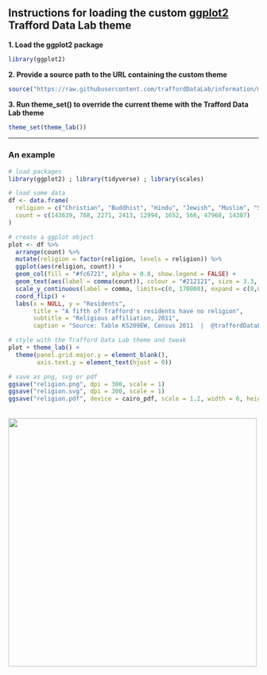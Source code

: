 
## Instructions for loading the custom [ggplot2](http://ggplot2.tidyverse.org/) Trafford Data Lab theme

**1. Load the ggplot2 package**
``` r
library(ggplot2)
```

**2. Provide a source path to the URL containing the custom theme**
``` r
source("https://raw.githubusercontent.com/traffordDataLab/information/master/R/theme/theme_lab.R")
```

**3. Run theme_set() to override the current theme with the Trafford Data Lab theme**
``` r
theme_set(theme_lab())
```

---

### An example 
``` r
# load packages
library(ggplot2) ; library(tidyverse) ; library(scales)

# load some data
df <- data.frame(
  religion = c("Christian", "Buddhist", "Hindu", "Jewish", "Muslim", "Sikh", "Other Religion", "No Religion", "Not Stated"),
  count = c(143639, 768, 2271, 2413, 12994, 1652, 566, 47968, 14307)
)

# create a ggplot object
plot <- df %>%  
  arrange(count) %>% 
  mutate(religion = factor(religion, levels = religion)) %>% 
  ggplot(aes(religion, count)) +
  geom_col(fill = "#fc6721", alpha = 0.8, show.legend = FALSE) +
  geom_text(aes(label = comma(count)), colour = "#212121", size = 3.3, hjust = 0, nudge_y = 2000) +
  scale_y_continuous(label = comma, limits=c(0, 170000), expand = c(0,0)) +
  coord_flip() +
  labs(x = NULL, y = "Residents",
       title = "A fifth of Trafford's residents have no religion",
       subtitle = "Religious affiliation, 2011",
       caption = "Source: Table KS209EW, Census 2011  |  @traffordDataLab")

# style with the Trafford Data Lab theme and tweak
plot + theme_lab() +
  theme(panel.grid.major.y = element_blank(),
        axis.text.y = element_text(hjust = 0))

# save as png, svg or pdf
ggsave("religion.png", dpi = 300, scale = 1)
ggsave("religion.svg", dpi = 300, scale = 1)
ggsave("religion.pdf", device = cairo_pdf, scale = 1.2, width = 6, height = 6)
``` 

<br />

<img src="https://github.com/traffordDataLab/information/blob/master/R/theme/example.png" width="500">
